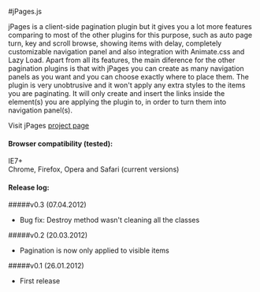 #jPages.js

jPages is a client-side pagination plugin but it gives you a lot more features comparing to most of the other plugins for this purpose, such as auto page turn, key and scroll browse, showing items with delay, completely customizable navigation panel and also integration with Animate.css and Lazy Load.
Apart from all its features, the main diference for the other pagination plugins is that with jPages you can create as many navigation panels as you want and you can choose exactly where to place them.
The plugin is very unobtrusive and it won't apply any extra styles to the items you are paginating. It will only create and insert the links inside the element(s) you are applying the plugin to, in order to turn them into navigation panel(s).

Visit jPages [project page](http://luis-almeida.github.com/jPages/)



#### Browser compatibility (tested):
IE7+  
Chrome, Firefox, Opera and Safari (current versions)  



#### Release log:  

#####v0.3 (07.04.2012)  
- Bug fix: Destroy method wasn't cleaning all the classes  

#####v0.2 (20.03.2012)  
- Pagination is now only applied to visible items  

#####v0.1 (26.01.2012)  
- First release  